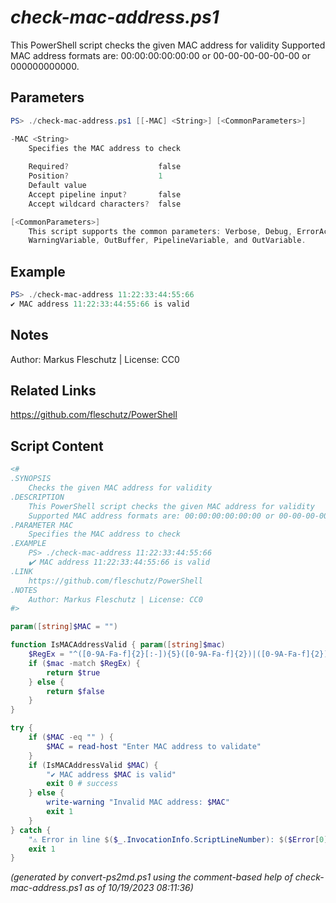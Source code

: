 *check-mac-address.ps1*
================

This PowerShell script checks the given MAC address for validity
Supported MAC address formats are: 00:00:00:00:00:00 or 00-00-00-00-00-00 or 000000000000.

Parameters
----------
```powershell
PS> ./check-mac-address.ps1 [[-MAC] <String>] [<CommonParameters>]

-MAC <String>
    Specifies the MAC address to check
    
    Required?                    false
    Position?                    1
    Default value                
    Accept pipeline input?       false
    Accept wildcard characters?  false

[<CommonParameters>]
    This script supports the common parameters: Verbose, Debug, ErrorAction, ErrorVariable, WarningAction, 
    WarningVariable, OutBuffer, PipelineVariable, and OutVariable.
```

Example
-------
```powershell
PS> ./check-mac-address 11:22:33:44:55:66
✔️ MAC address 11:22:33:44:55:66 is valid

```

Notes
-----
Author: Markus Fleschutz | License: CC0

Related Links
-------------
https://github.com/fleschutz/PowerShell

Script Content
--------------
```powershell
<#
.SYNOPSIS
	Checks the given MAC address for validity
.DESCRIPTION
	This PowerShell script checks the given MAC address for validity
	Supported MAC address formats are: 00:00:00:00:00:00 or 00-00-00-00-00-00 or 000000000000.
.PARAMETER MAC
	Specifies the MAC address to check
.EXAMPLE
	PS> ./check-mac-address 11:22:33:44:55:66
	✔️ MAC address 11:22:33:44:55:66 is valid
.LINK
	https://github.com/fleschutz/PowerShell
.NOTES
	Author: Markus Fleschutz | License: CC0
#>

param([string]$MAC = "")

function IsMACAddressValid { param([string]$mac)
	$RegEx = "^([0-9A-Fa-f]{2}[:-]){5}([0-9A-Fa-f]{2})|([0-9A-Fa-f]{2}){6}$"
	if ($mac -match $RegEx) {
		return $true
	} else {
		return $false
	}
}

try {
	if ($MAC -eq "" ) {
		$MAC = read-host "Enter MAC address to validate"
	}
	if (IsMACAddressValid $MAC) {
		"✔️ MAC address $MAC is valid"
		exit 0 # success
	} else {
		write-warning "Invalid MAC address: $MAC"
		exit 1
	}
} catch {
	"⚠️ Error in line $($_.InvocationInfo.ScriptLineNumber): $($Error[0])"
	exit 1
}
```

*(generated by convert-ps2md.ps1 using the comment-based help of check-mac-address.ps1 as of 10/19/2023 08:11:36)*
